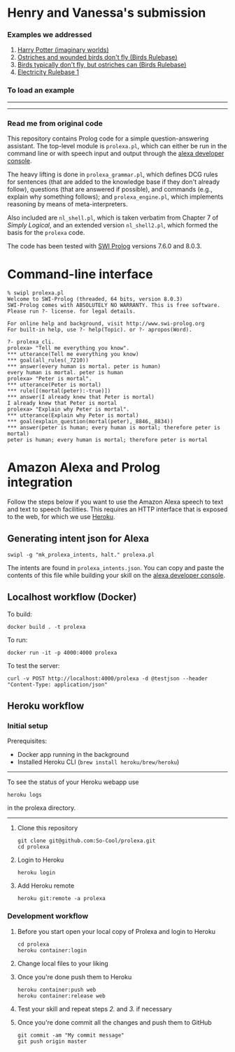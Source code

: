 # Henry and Vanessa's submission #

### Examples we addressed

1. [Harry Potter (imaginary worlds)](https://rule-reasoning.apps.allenai.org/?p=Harry%20can%20do%20magic.%20%0AMuggles%20cannot%20do%20magic.%20%0AIf%20a%20person%20can%20do%20magic%20then%20they%20can%20vanish.%20%0AMr%20Dursley%20is%20a%20Muggle.&q=Harry%20can%20vanish.%20%0AMr%20Dursley%20can%20vanish)
2. [Ostriches and wounded birds don't fly (Birds Rulebase)](https://rule-reasoning.apps.allenai.org/?p=Arthur%20is%20a%20bird.%20%0AArthur%20is%20not%20wounded.%20%0ABill%20is%20an%20ostrich.%20%0AColin%20is%20a%20bird.%20%0AColin%20is%20wounded.%20%0ADave%20is%20not%20an%20ostrich.%20%0ADave%20is%20wounded.%20%0AIf%20someone%20is%20an%20ostrich%20then%20they%20are%20a%20bird.%20%0AIf%20someone%20is%20an%20ostrich%20then%20they%20are%20abnormal.%20%0AIf%20someone%20is%20an%20ostrich%20then%20they%20cannot%20fly.%20%0AIf%20someone%20is%20a%20bird%20and%20wounded%20then%20they%20are%20abnormal.%20%0AIf%20someone%20is%20wounded%20then%20they%20cannot%20fly.%20%0AIf%20someone%20is%20a%20bird%20and%20not%20abnormal%20then%20they%20can%20fly.&q=Arthur%20can%20fly.%20%0ABill%20can%20fly.%20%0AColin%20can%20fly.%20%0ADave%20can%20fly.)
3. [Birds typically don't fly, but ostriches can (Birds Rulebase)](https://rule-reasoning.apps.allenai.org/?p=If%20someone%20is%20an%20ostrich%20then%20they%20can%20fly.%20%0AIf%20someone%20is%20an%20ostrich%20then%20they%20are%20a%20bird.%20%0AIf%20someone%20is%20a%20bird%20and%20not%20abnormal%20then%20they%20cannot%20fly.%20%0AIf%20someone%20can%20fly%20then%20they%20are%20abnormal.%20%0AArthur%20is%20a%20bird.%20%0ABill%20is%20an%20ostrich.&q=Arthur%20can%20fly.%20%0ABill%20can%20fly)
4. [Electricity Rulebase 1](https://rule-reasoning.apps.allenai.org/?p=The%20circuit%20has%20a%20switch.%20%0AThe%20circuit%20has%20a%20bell.%20%0AThe%20switch%20is%20on.%20%0AIf%20the%20circuit%20has%20the%20switch%20and%20the%20switch%20is%20on%20then%20the%20circuit%20is%20complete.%20%0AIf%20the%20circuit%20does%20not%20have%20the%20switch%20then%20the%20circuit%20is%20complete.%20%0AIf%20the%20circuit%20is%20complete%20and%20the%20circuit%20has%20the%20light%20bulb%20then%20the%20light%20bulb%20is%20glowing.%20%0AIf%20the%20circuit%20is%20complete%20and%20the%20circuit%20has%20the%20bell%20then%20the%20bell%20is%20ringing.%20%0AIf%20the%20circuit%20is%20complete%20and%20the%20circuit%20has%20the%20radio%20then%20the%20radio%20is%20playing.&q=The%20bell%20is%20ringing.%20%0AThe%20light%20bulb%20is%20glowing.%20%0AThe%20radio%20is%20playing)


### To load an example



---
---


### Read me from original code


This repository contains Prolog code for a simple question-answering assistant. The top-level module is `prolexa.pl`, which can either be run in the command line or with speech input and output through the
[alexa developer console](https://developer.amazon.com/alexa/console/ask).

The heavy lifting is done in
`prolexa_grammar.pl`, which defines DCG rules for
sentences (that are added to the knowledge base if they don't already follow),
questions (that are answered if possible), and
commands (e.g., explain why something follows); and
`prolexa_engine.pl`, which implements reasoning by means of meta-interpreters.

Also included are `nl_shell.pl`, which is taken verbatim from Chapter 7 of *Simply Logical*,
and an extended version `nl_shell2.pl`, which formed the basis for the `prolexa` code.

The code has been tested with [SWI Prolog](https://www.swi-prolog.org) versions 7.6.0 and 8.0.3.

# Command-line interface #

```
% swipl prolexa.pl
Welcome to SWI-Prolog (threaded, 64 bits, version 8.0.3)
SWI-Prolog comes with ABSOLUTELY NO WARRANTY. This is free software.
Please run ?- license. for legal details.

For online help and background, visit http://www.swi-prolog.org
For built-in help, use ?- help(Topic). or ?- apropos(Word).

?- prolexa_cli.
prolexa> "Tell me everything you know".
*** utterance(Tell me everything you know)
*** goal(all_rules(_7210))
*** answer(every human is mortal. peter is human)
every human is mortal. peter is human
prolexa> "Peter is mortal".
*** utterance(Peter is mortal)
*** rule([(mortal(peter):-true)])
*** answer(I already knew that Peter is mortal)
I already knew that Peter is mortal
prolexa> "Explain why Peter is mortal".
*** utterance(Explain why Peter is mortal)
*** goal(explain_question(mortal(peter),_8846,_8834))
*** answer(peter is human; every human is mortal; therefore peter is mortal)
peter is human; every human is mortal; therefore peter is mortal
```


# Amazon Alexa and Prolog integration #

Follow the steps below if you want to use the Amazon Alexa speech to text and text to speech facilities.
This requires an HTTP interface that is exposed to the web, for which we use
[Heroku](http://heroku.com).

## Generating intent json for Alexa ##
```
swipl -g "mk_prolexa_intents, halt." prolexa.pl
```
The intents are found in `prolexa_intents.json`. You can copy and paste the contents of this file while building your skill on the
[alexa developer console](https://developer.amazon.com/alexa/console/ask).


## Localhost workflow (Docker) ##
To build:
```
docker build . -t prolexa
```

To run:
```
docker run -it -p 4000:4000 prolexa
```

To test the server:
```
curl -v POST http://localhost:4000/prolexa -d @testjson --header "Content-Type: application/json"
```

## Heroku workflow ##
### Initial setup ###
Prerequisites:

- Docker app running in the background
- Installed Heroku CLI (`brew install heroku/brew/heroku`)

---

To see the status of your Heroku webapp use
```
heroku logs
```

in the prolexa directory.

---

1. Clone this repository
    ```
    git clone git@github.com:So-Cool/prolexa.git
    cd prolexa
    ```

2. Login to Heroku
    ```
    heroku login
    ```

3. Add Heroku remote
    ```
    heroku git:remote -a prolexa
    ```

### Development workflow ###
1. Before you start open your local copy of Prolexa and login to Heroku
    ```
    cd prolexa
    heroku container:login
    ```

2. Change local files to your liking
3. Once you're done push them to Heroku
    ```
    heroku container:push web
    heroku container:release web
    ```

4. Test your skill and repeat steps *2.* and *3.* if necessary
5. Once you're done commit all the changes and push them to GitHub
    ```
    git commit -am "My commit message"
    git push origin master
    ```

